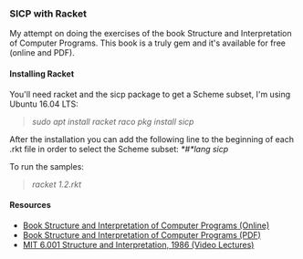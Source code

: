 ### SICP with Racket

My attempt on doing the exercises of the book Structure and Interpretation of Computer Programs.
This book is a truly gem and it's available for free (online and PDF).

#### Installing Racket
You'll need racket and the sicp package to get a Scheme subset, I'm using Ubuntu 16.04 LTS:

>_sudo apt install racket_
>_raco pkg install sicp_

After the installation you can add the following line to the beginning of each .rkt file in order to select the Scheme subset:
_*#*lang sicp_

To run the samples:
>_racket 1.2.rkt_

#### Resources
- [Book Structure and Interpretation of Computer Programs (Online)](https://mitpress.mit.edu/sicp/full-text/book/book.html)
- [Book Structure and Interpretation of Computer Programs (PDF)](https://web.mit.edu/alexmv/6.037/sicp.pdf)
- [MIT 6.001 Structure and Interpretation, 1986 (Video Lectures)](https://www.youtube.com/playlist?list=PLE18841CABEA24090)

